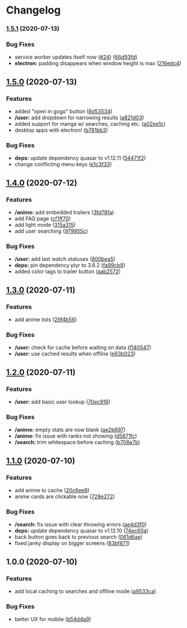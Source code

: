 # Changelog

### [1.5.1](https://www.github.com/Jabster28/mirai/compare/v1.5.0...v1.5.1) (2020-07-13)


### Bug Fixes

* service worker updates itself now ([#24](https://www.github.com/Jabster28/mirai/issues/24)) ([66d93fd](https://www.github.com/Jabster28/mirai/commit/66d93fd89a4d1f7a674a709a6df3b30bba2b9947))
* **electron:** padding disappears when window height is max ([216edc4](https://www.github.com/Jabster28/mirai/commit/216edc417a301fb638d8c523ec29f85cb810e3bc))

## [1.5.0](https://www.github.com/Jabster28/mirai/compare/v1.4.0...v1.5.0) (2020-07-13)


### Features

* added "open in gogo" button ([8d53534](https://www.github.com/Jabster28/mirai/commit/8d5353423017cb3d4118e00725295304bb753fe7))
* **/user:** add dropdown for narrowing results ([a821d03](https://www.github.com/Jabster28/mirai/commit/a821d0388377a0f3ef3358c564e0edf44d49cdab))
* added support for manga w/ searches, caching etc. ([a02ee1c](https://www.github.com/Jabster28/mirai/commit/a02ee1cf24c027c0f0f24972a2cb63ddbfb891f9))
* desktop apps with electron! ([b781bb3](https://www.github.com/Jabster28/mirai/commit/b781bb393f11dbf3373705d03432350ee5f0c8de))


### Bug Fixes

* **deps:** update dependency quasar to v1.12.11 ([54471f2](https://www.github.com/Jabster28/mirai/commit/54471f2fe102b64a4a2f90840da59c83e35adcfc))
* change conflicting menu keys ([e1c3f33](https://www.github.com/Jabster28/mirai/commit/e1c3f334f9382e4f5843e00215ecfc6f5d6be12b))

## [1.4.0](https://www.github.com/Jabster28/mirai/compare/v1.3.0...v1.4.0) (2020-07-12)


### Features

* **/anime:** add embedded trailers ([3fd78fa](https://www.github.com/Jabster28/mirai/commit/3fd78fa5d3ed12f9211e67aa9b47ed6efd438caa))
* add FAQ page ([cf1ff70](https://www.github.com/Jabster28/mirai/commit/cf1ff70186d12a4ba952392e70a63af6e2f0702c))
* add light mode ([315a315](https://www.github.com/Jabster28/mirai/commit/315a3153e5147b44bdf5703d0926adca1a3ad005))
* add user searching ([979955c](https://www.github.com/Jabster28/mirai/commit/979955cffe0f45bf86b3297291567ca2e4eec4dc))


### Bug Fixes

* **/user:** add last watch statuses ([800bea5](https://www.github.com/Jabster28/mirai/commit/800bea541ce70ddfbd5bceba42713ef58add8e97))
* **deps:** pin dependency plyr to 3.6.2 ([fa99cb9](https://www.github.com/Jabster28/mirai/commit/fa99cb9768c256f7a1dcf6a596de129e821204c8))
* added color tags to trailer button ([aab2572](https://www.github.com/Jabster28/mirai/commit/aab25723a2b0f0fda74afe3070fd0ba548f7efdc))

## [1.3.0](https://www.github.com/Jabster28/mirai/compare/v1.2.0...v1.3.0) (2020-07-11)


### Features

* add anime lists ([29f4b56](https://www.github.com/Jabster28/mirai/commit/29f4b56f34128359d6c261b55e773b5a018e6eab))


### Bug Fixes

* **/user:** check for cache before waiting on data ([f140547](https://www.github.com/Jabster28/mirai/commit/f140547775d11653ea2161585d247783142934f0))
* **/user:** use cached results when offline ([e63b023](https://www.github.com/Jabster28/mirai/commit/e63b023efc2470524443c4cb684afbe695ceabd2))

## [1.2.0](https://www.github.com/Jabster28/mirai/compare/v1.1.0...v1.2.0) (2020-07-11)


### Features

* **/user:** add basic user lookup ([70ec916](https://www.github.com/Jabster28/mirai/commit/70ec9168ad33407fa01ea298d7babc5381252784))


### Bug Fixes

* **/anime:** empty stats are now blank ([ae2b697](https://www.github.com/Jabster28/mirai/commit/ae2b697c901b53b475905b45949d1fbe9522840e))
* **/anime:** fix issue with ranks not showing ([d5871fc](https://www.github.com/Jabster28/mirai/commit/d5871fc4c9316ad3e74332fcf81c2601a3900db2))
* **/search:** trim whitespace before caching ([b708a7b](https://www.github.com/Jabster28/mirai/commit/b708a7b9c1e42025d81371e5340ea03fbfc494d1))

## [1.1.0](https://www.github.com/Jabster28/mirai/compare/v1.0.0...v1.1.0) (2020-07-10)


### Features

* add anime to cache ([20c6ee8](https://www.github.com/Jabster28/mirai/commit/20c6ee8ab48df81dba9e8864a55aeb6a36435a30))
* anime cards are clickable now ([728e272](https://www.github.com/Jabster28/mirai/commit/728e272bd78b8d5f39b9fc078ccd1d6d549279bc))


### Bug Fixes

* **/search:** fix issue with clear throwing errors ([ae4d3f0](https://www.github.com/Jabster28/mirai/commit/ae4d3f023885dac8ee0d2018fbf21911cbd0a693))
* **deps:** update dependency quasar to v1.12.10 ([74ec60a](https://www.github.com/Jabster28/mirai/commit/74ec60a3ad91882cd47d7638c74151a50caebfe9))
* back button goes back to previous search ([061d6ae](https://www.github.com/Jabster28/mirai/commit/061d6aee5f766694a35ec6aafd66403c7884187f))
* fixed janky display on bigger screens ([83bf871](https://www.github.com/Jabster28/mirai/commit/83bf87194f3b8ae1d6e952bd3d89dbd780406fe8))

## 1.0.0 (2020-07-10)


### Features

* add local caching to searches and offline mode ([a9533ca](https://www.github.com/Jabster28/mirai/commit/a9533ca8a511c62440805adefcff2e226a9d2fb5))


### Bug Fixes

* better UX for mobile ([b54d4a9](https://www.github.com/Jabster28/mirai/commit/b54d4a9c714aefa05f3abfe4375c41ef5b9ca8c8))
